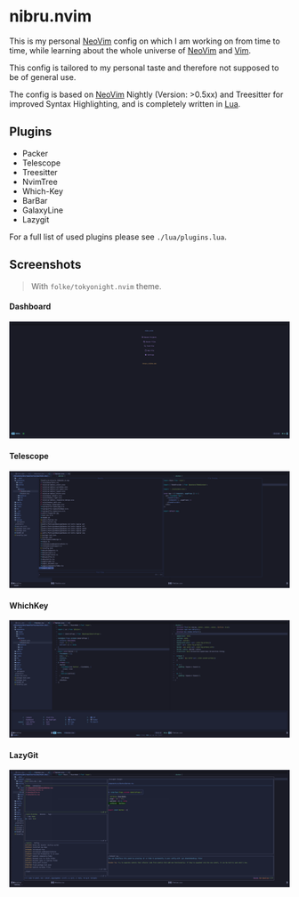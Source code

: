 # nibru.nvim

This is my personal [NeoVim](https://neovim.io/) config on which I am working
on from time to time, while learning about the whole universe of
[NeoVim](https://neovim.io/) and [Vim](https://www.vim.org/).

This config is tailored to my personal taste and therefore not supposed to be
of general use. 

The config is based on [NeoVim](https://neovim.io/) Nightly (Version: >0.5xx)
and Treesitter for improved Syntax Highlighting, and is completely written in
[Lua](https://www.lua.org/).

## Plugins

- Packer
- Telescope
- Treesitter
- NvimTree
- Which-Key
- BarBar 
- GalaxyLine 
- Lazygit

For a full list of used plugins please see `./lua/plugins.lua`.

## Screenshots

> With `folke/tokyonight.nvim` theme.

#### Dashboard

![](./assets/images/dashboard.png)

#### Telescope

![](./assets/images/telescope.png)

#### WhichKey

![](./assets/images/which-key.png)

#### LazyGit

![](./assets/images/lazygit.png)
